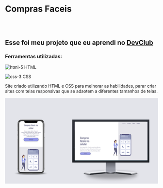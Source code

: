 <h1>Compras Faceis</h1>
<br>
<br>
<h2> Esse foi meu projeto que eu aprendi no <a href="https://rodolfomori.com.br/devclub"> DevClub  </a> </h2> 
<h3>Ferramentas utilizadas:</h3>
<p> <img width="30" height="30" alt="html-5" src="https://github.com/user-attachments/assets/06d5d5a3-c649-4e6c-a2ba-e104d790d9a8" /> HTML</p>

<p><img width="30" height="30" alt="css-3" src="https://github.com/user-attachments/assets/8cd0922f-a7e2-4728-b902-482fde5b3f2b" /> CSS</p>
<P> Site criado utilizando HTML e CSS para melhorar as habilidades, parar criar sites com telas responsivas que se adaotem a diferentes tamanhos de telas.</P>

<img src= "https://github.com/DevWillams/compre-facil/blob/main/img/Apresenta%C3%A7%C3%A3o%20para%20Workshop%20de%20Fotografia%20no%20Celular%20Moderno%20Cinza.png?raw=true" />


